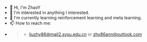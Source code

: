 - 👋 Hi, I'm ZhaoY
- 👀 I'm interested in anything I interested.
- 🌱 I'm currently learning reinforcement learning and meta learning.
- 📫 How to reach me: 
- > * liuzhy86@mail2.sysu.edu.cn or zhy86ann@outlook.com

<!---
AnnLIU15/AnnLIU15 is a ✨ special ✨ repository because its `README.md` (this file) appears on your GitHub profile.
You can click the Preview link to take a look at your changes.
--->
